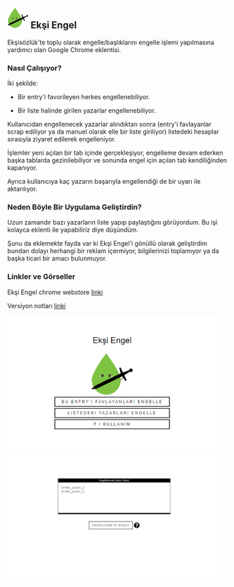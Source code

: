 <div float="left">
<h2><img src="assets/img/eksiengel48.png" width="48" height="48"> Ekşi Engel</h2>
</div>
Ekşisözlük'te toplu olarak engelle/başlıklarını engelle işlemi yapılmasına yardımcı olan Google Chrome eklentisi.

<h3>Nasıl Çalışıyor?</h3>
İki şekilde:

- Bir entry'i favorileyen herkes engellenebiliyor.

- Bir liste halinde girilen yazarlar engellenebiliyor.

Kullanıcıdan engellenecek yazarlar alındıktan sonra (entry'i favlayanlar scrap ediliyor ya da manuel olarak elle bir liste giriliyor) listedeki hesaplar sırasıyla ziyaret edilerek engelleniyor. 

İşlemler yeni açılan bir tab içinde gerçekleşiyor, engelleme devam ederken başka tablarda gezinilebiliyor ve sonunda engel için açılan tab kendiliğinden kapanıyor. 

Ayrıca kullanıcıya kaç yazarın başarıyla engellendiği de bir uyarı ile aktarılıyor.

<h3>Neden Böyle Bir Uygulama Geliştirdin?</h3>

Uzun zamandır bazı yazarların liste yapıp paylaştığını görüyordum. Bu işi kolayca eklenti ile yapabiliriz diye düşündüm.

Şunu da eklemekte fayda var ki Ekşi Engel'i gönüllü olarak geliştirdim bundan dolayı herhangi bir reklam içermiyor, bilgilerinizi toplamıyor ya da başka ticari bir amacı bulunmuyor.

<h3>Linkler ve Görseller</h3>

Ekşi Engel chrome webstore [linki](https://chrome.google.com/webstore/detail/ek%C5%9Fi-engel/cpfbfacaggnedffhdgdgmhkobijckkha)

Versiyon notları [linki](https://h-enes-simsek.github.io/EksiEngel/versionnotes.html)  

<div float="left">
<img src="publish/ss/popup.png" width="480" height="300">
<img src="publish/ss/authorListPage.png" width="480" height="300">
</div>
